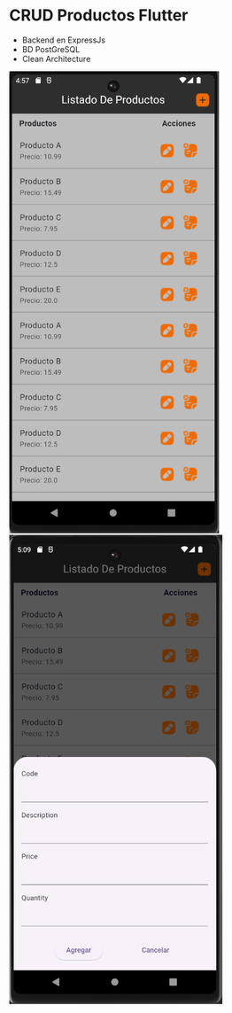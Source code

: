 # CRUD Productos Flutter

- Backend en ExpressJs
- BD PostGreSQL
- Clean Architecture

![alt text](image.png)
![alt text](image-1.png)
